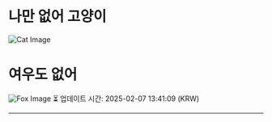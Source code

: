
# 나만 없어 고양이

![Cat Image](https://cdn2.thecatapi.com/images/dei.jpg)

# 여우도 없어
![Fox Image](https://randomfox.ca/images/65.jpg)
⏳ 업데이트 시간: 2025-02-07 13:41:09 (KRW)

---
